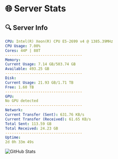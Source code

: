 # 🌐 Server Stats
## 🔍 Server Info
```yaml
CPU: Intel(R) Xeon(R) CPU E5-2699 v4 @ 1385.39MHz
CPU Usage: 7.00%
Cores: 44P | 88T
-----------------------------------
Memory:
Current Usage: 7.14 GB/503.74 GB
Available: 493.25 GB
-----------------------------------
Disk:
Current Usage: 21.93 GB/1.71 TB
Free: 1.60 TB
-----------------------------------
GPU:
No GPU detected
-----------------------------------
Network:
Current Transfer (Sent): 631.76 KB/s
Current Transfer (Received): 61.65 KB/s
Total Sent: 113.59 GB
Total Received: 24.23 GB
-----------------------------------
Uptime:
2d 0h 33m 49s
```
![GitHub Stats](https://img.shields.io/badge/Updated-2025-04-21_17:42:37-blue)